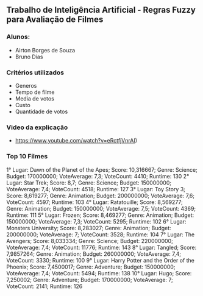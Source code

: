 ﻿## Trabalho de Inteligência Artificial - Regras Fuzzy para Avaliação de Filmes

### Alunos:
- Airton Borges de Souza
- Bruno Dias

### Critérios utilizados
- Generos
- Tempo de filme
- Media de votos
- Custo
- Quantidade de votos

### Video da explicação
- https://www.youtube.com/watch?v=eRctfjVnrAI)

### Top 10 Filmes

1° Lugar: Dawn of the Planet of the Apes; Score: 10,316667; Genre: Science; Budget: 170000000; VoteAverage: 7,3; VoteCount: 4410; Runtime: 130
2° Lugar: Star Trek; Score: 8,7; Genre: Science; Budget: 150000000; VoteAverage: 7,4; VoteCount: 4518; Runtime: 127
3° Lugar: Toy Story 3; Score: 8,619277; Genre: Animation; Budget: 200000000; VoteAverage: 7,6; VoteCount: 4597; Runtime: 103
4° Lugar: Ratatouille; Score: 8,569277; Genre: Animation; Budget: 150000000; VoteAverage: 7,5; VoteCount: 4369; Runtime: 111
5° Lugar: Frozen; Score: 8,469277; Genre: Animation; Budget: 150000000; VoteAverage: 7,3; VoteCount: 5295; Runtime: 102
6° Lugar: Monsters University; Score: 8,283027; Genre: Animation; Budget: 200000000; VoteAverage: 7; VoteCount: 3528; Runtime: 104
7° Lugar: The Avengers; Score: 8,033334; Genre: Science; Budget: 220000000; VoteAverage: 7,4; VoteCount: 11776; Runtime: 143
8° Lugar: Tangled; Score: 7,9857264; Genre: Animation; Budget: 260000000; VoteAverage: 7,4; VoteCount: 3330; Runtime: 100
9° Lugar: Harry Potter and the Order of the Phoenix; Score: 7,4500017; Genre: Adventure; Budget: 150000000; VoteAverage: 7,4; VoteCount: 5494; Runtime: 138
10° Lugar: Hugo; Score: 7,250002; Genre: Adventure; Budget: 170000000; VoteAverage: 7; VoteCount: 2141; Runtime: 126

